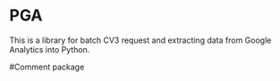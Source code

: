 # PGA
This is a library for batch CV3 request and extracting data from Google Analytics into Python.

#Comment package
